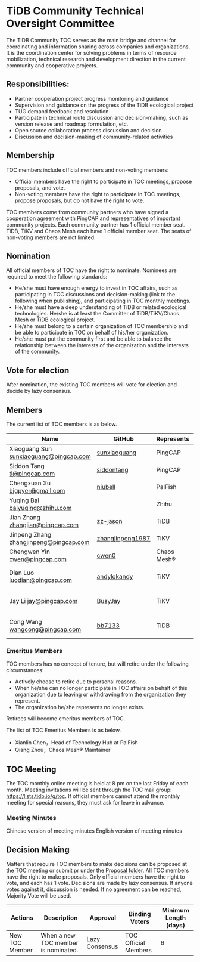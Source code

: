 # TiDB Community Technical Oversight Committee

The TiDB Community TOC serves as the main bridge and channel for coordinating and information sharing across companies and organizations. It is the coordination center for solving problems in terms of resource mobilization, technical research and development direction in the current community and cooperative projects.

## Responsibilities:

- Partner cooperation project progress monitoring and guidance
- Supervision and guidance on the progress of the TiDB ecological project
- TUG demand feedback and resolution
- Participate in technical route discussion and decision-making, such as version release and roadmap formulation, etc.
- Open source collaboration process discussion and decision
- Discussion and decision-making of community-related activities


## Membership

TOC members include official members and non-voting members:

- Official members have the right to participate in TOC meetings, propose proposals, and vote.
- Non-voting members have the right to participate in TOC meetings, propose proposals, but do not have the right to vote.

TOC members come from community partners who have signed a cooperation agreement with PingCAP and representatives of important community projects. Each community partner has 1 official member seat. TiDB, TiKV and Chaos Mesh each have 1 official member seat. The seats of non-voting members are not limited.

## Nomination

All official members of TOC have the right to nominate. Nominees are required to meet the following standards:

- He/she must have enough energy to invest in TOC affairs, such as participating in TOC discussions and decision-making (link to the following when publishing), and participating in TOC monthly meetings.
- He/she must have a deep understanding of TiDB or related ecological technologies. He/she is at least the Committer of TiDB/TiKV/Chaos Mesh or TiDB ecological project.
- He/she must belong to a certain organization of TOC membership and be able to participate in TOC on behalf of his/her organization.
- He/she must put the community first and be able to balance the relationship between the interests of the organization and the interests of the community.


## Vote for election

After nomination, the existing TOC members will vote for election and decide by lazy consensus.

## Members

The current list of TOC members is as below.

|  Name   | GitHub  | Represents | Membership |
|  ----  | ----  |  ----  | ----  |
| Xiaoguang Sun sunxiaoguang@pingcap.com  | [sunxiaoguang](https://github.com/sunxiaoguang) | PingCAP | TOC Chairman |
| Siddon Tang tl@pingcap.com | [siddontang](https://github.com/siddontang) | PingCAP | TOC Official Member |
| Chengxuan Xu bigpyer@gmail.com | [niubell](https://github.com/niubell) | PalFish | TOC Official Member |
| Yuqing Bai baiyuqing@zhihu.com | [](https://github.com/) | Zhihu | TOC Official Member |
| Jian Zhang zhangjian@pingcap.com | [zz-jason](https://github.com/zz-jason) | TiDB | TOC Official Member |
| Jinpeng Zhang zhangjinpeng@pingcap.com | [zhangjinpeng1987](https://github.com/zhangjinpeng1987) | TiKV | TOC Official Member |
| Chengwen Yin cwen@pingcap.com | [cwen0](https://github.com/cwen0) | Chaos Mesh®  | TOC Official Member |
| Dian Luo luodian@pingcap.com | [andylokandy](https://github.com/andylokandy) | TiKV | TOC Non-voting Member |
| Jay Li jay@pingcap.com | [BusyJay](https://github.com/BusyJay) | TiKV | TOC Non-voting Member |
| Cong Wang wangcong@pingcap.com | [bb7133](https://github.com/bb7133) | TiDB | TOC Non-voting Member |


### Emeritus Members

TOC members has no concept of tenure, but will retire under the following circumstances:
- Actively choose to retire due to personal reasons.
- When he/she can no longer participate in TOC affairs on behalf of this organization due to leaving or withdrawing from the organization they represent.
- The organization he/she represents no longer exists.

Retirees will become emeritus members of TOC.

The list of TOC Emeritus Members is as below.

- Xianlin Chen，Head of Technology Hub at PalFish
- Qiang Zhou，Chaos Mesh® Maintainer


## TOC Meeting
The TOC monthly online meeting is held at 8 pm on the last Friday of each month. Meeting invitations will be sent through the TOC mail group: https://lists.tidb.io/g/toc. If official members cannot attend the monthly meeting for special reasons, they must ask for leave in advance.

### Meeting Minutes

Chinese version of meeting minutes
English version of meeting minutes


## Decision Making
Matters that require TOC members to make decisions can be proposed at the TOC meeting or submit pr under the [Proposal folder](./Proposal).
All TOC members have the right to make proposals. Only official members have the right to vote, and each has 1 vote. Decisions are made by lazy consensus. If anyone votes against it, discussion is needed. If no agreement can be reached, Majority Vote will be used.


|  Actions  | Description | Approval | Binding Voters |  Minimum Length (days) |
|  ----  | ----  |  ----  | ----  | ----  |
| New TOC Member |  When a new TOC member is nominated.  |  Lazy Consensus  |  TOC Official Members  |  6  |
